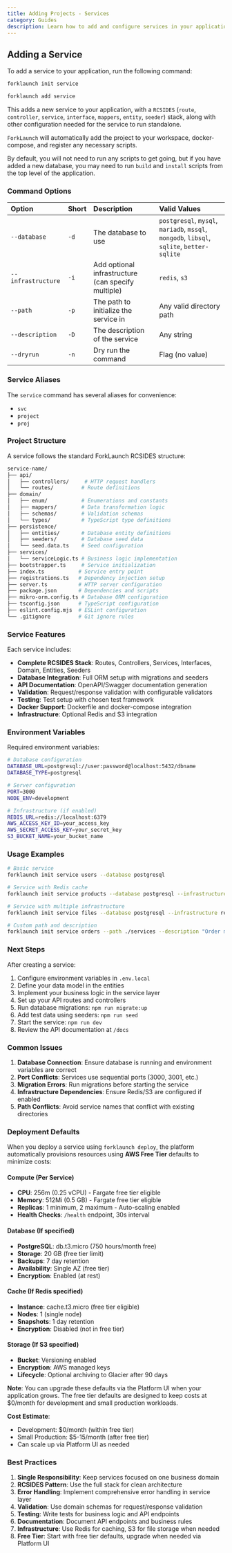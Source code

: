 ```yaml
---
title: Adding Projects - Services
category: Guides
description: Learn how to add and configure services in your application.
---
```


## Adding a Service

To add a service to your application, run the following command:

<CodeTabs type="instantiate">
  <Tab title="init">

  ```bash
  forklaunch init service
  ```

  </Tab>
  <Tab title="add">

  ```bash
  forklaunch add service
  ```

  </Tab>
</CodeTabs>

This adds a new service to your application, with a `RCSIDES` (`route`, `controller`, `service`, `interface`, `mappers`, `entity`, `seeder`) stack, along with other configuration needed for the service to run standalone.

`ForkLaunch` will automatically add the project to your workspace, docker-compose, and register any necessary scripts.

By default, you will not need to run any scripts to get going, but if you have added a new database, you may need to run `build` and `install` scripts from the top level of the application.

### Command Options

| Option | Short | Description | Valid Values |
| :----- | :---- | :---------- | :----------- |
| `--database` | `-d` | The database to use | `postgresql`, `mysql`, `mariadb`, `mssql`, `mongodb`, `libsql`, `sqlite`, `better-sqlite` |
| `--infrastructure` | `-i` | Add optional infrastructure (can specify multiple) | `redis`, `s3` |
| `--path` | `-p` | The path to initialize the service in | Any valid directory path |
| `--description` | `-D` | The description of the service | Any string |
| `--dryrun` | `-n` | Dry run the command | Flag (no value) |

### Service Aliases

The `service` command has several aliases for convenience:
- `svc`
- `project` 
- `proj`

### Project Structure

A service follows the standard ForkLaunch RCSIDES structure:

```bash
service-name/
├── api/
│   ├── controllers/     # HTTP request handlers
│   └── routes/         # Route definitions
├── domain/
│   ├── enum/           # Enumerations and constants
│   ├── mappers/        # Data transformation logic
│   ├── schemas/        # Validation schemas
│   └── types/          # TypeScript type definitions
├── persistence/
│   ├── entities/       # Database entity definitions
│   ├── seeders/        # Database seed data
│   └── seed.data.ts    # Seed configuration
├── services/
│   └── serviceLogic.ts # Business logic implementation
├── bootstrapper.ts     # Service initialization
├── index.ts           # Service entry point
├── registrations.ts   # Dependency injection setup
├── server.ts          # HTTP server configuration
├── package.json       # Dependencies and scripts
├── mikro-orm.config.ts # Database ORM configuration
├── tsconfig.json      # TypeScript configuration
├── eslint.config.mjs  # ESLint configuration
└── .gitignore         # Git ignore rules
```

### Service Features

Each service includes:
- **Complete RCSIDES Stack**: Routes, Controllers, Services, Interfaces, Domain, Entities, Seeders
- **Database Integration**: Full ORM setup with migrations and seeders
- **API Documentation**: OpenAPI/Swagger documentation generation
- **Validation**: Request/response validation with configurable validators
- **Testing**: Test setup with chosen test framework
- **Docker Support**: Dockerfile and docker-compose integration
- **Infrastructure**: Optional Redis and S3 integration

### Environment Variables

Required environment variables:
```bash
# Database configuration
DATABASE_URL=postgresql://user:password@localhost:5432/dbname
DATABASE_TYPE=postgresql

# Server configuration
PORT=3000
NODE_ENV=development

# Infrastructure (if enabled)
REDIS_URL=redis://localhost:6379
AWS_ACCESS_KEY_ID=your_access_key
AWS_SECRET_ACCESS_KEY=your_secret_key
S3_BUCKET_NAME=your_bucket_name
```

### Usage Examples

```bash
# Basic service
forklaunch init service users --database postgresql

# Service with Redis cache
forklaunch init service products --database postgresql --infrastructure redis

# Service with multiple infrastructure
forklaunch init service files --database postgresql --infrastructure redis s3

# Custom path and description
forklaunch init service orders --path ./services --description "Order management service"
```

### Next Steps

After creating a service:
1. Configure environment variables in `.env.local`
2. Define your data model in the entities
3. Implement your business logic in the service layer
4. Set up your API routes and controllers  
5. Run database migrations: `npm run migrate:up`
6. Add test data using seeders: `npm run seed`
7. Start the service: `npm run dev`
8. Review the API documentation at `/docs`

### Common Issues

1. **Database Connection**: Ensure database is running and environment variables are correct
2. **Port Conflicts**: Services use sequential ports (3000, 3001, etc.)
3. **Migration Errors**: Run migrations before starting the service
4. **Infrastructure Dependencies**: Ensure Redis/S3 are configured if enabled
5. **Path Conflicts**: Avoid service names that conflict with existing directories

### Deployment Defaults

When you deploy a service using `forklaunch deploy`, the platform automatically provisions resources using **AWS Free Tier** defaults to minimize costs:

#### Compute (Per Service)
- **CPU**: 256m (0.25 vCPU) - Fargate free tier eligible
- **Memory**: 512Mi (0.5 GB) - Fargate free tier eligible  
- **Replicas**: 1 minimum, 2 maximum - Auto-scaling enabled
- **Health Checks**: `/health` endpoint, 30s interval

#### Database (If specified)
- **PostgreSQL**: db.t3.micro (750 hours/month free)
- **Storage**: 20 GB (free tier limit)
- **Backups**: 7 day retention
- **Availability**: Single AZ (free tier)
- **Encryption**: Enabled (at rest)

#### Cache (If Redis specified)
- **Instance**: cache.t3.micro (free tier eligible)
- **Nodes**: 1 (single node)
- **Snapshots**: 1 day retention
- **Encryption**: Disabled (not in free tier)

#### Storage (If S3 specified)
- **Bucket**: Versioning enabled
- **Encryption**: AWS managed keys
- **Lifecycle**: Optional archiving to Glacier after 90 days

**Note**: You can upgrade these defaults via the Platform UI when your application grows. The free tier defaults are designed to keep costs at $0/month for development and small production workloads.

**Cost Estimate**: 
- Development: $0/month (within free tier)
- Small Production: $5-15/month (after free tier)
- Can scale up via Platform UI as needed

### Best Practices

1. **Single Responsibility**: Keep services focused on one business domain
2. **RCSIDES Pattern**: Use the full stack for clean architecture
3. **Error Handling**: Implement comprehensive error handling in service layer
4. **Validation**: Use domain schemas for request/response validation
5. **Testing**: Write tests for business logic and API endpoints
6. **Documentation**: Document API endpoints and business rules
7. **Infrastructure**: Use Redis for caching, S3 for file storage when needed
8. **Free Tier**: Start with free tier defaults, upgrade when needed via Platform UI
